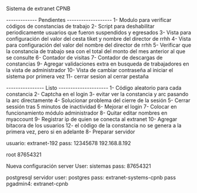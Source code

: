 Sistema de extranet CPNB

------------- Pendientes -------------------
1- Modulo para verificar códigos de constancias de trabajo
2- Script para deshabilitar periodicamente usuarios que fueron suspendidos y egresados
3- Vista para configuración del valor del cesta tiket y nombre del director de rrhh
4- Vista para configuración del valor del nombre del director de rrhh
5- Verificar que la constancia de trabajo sea con el total del monto del mes anterior al que se consulte
6- Contador de visitas
7- Contador de descargas de constancias
9- Agregar validaciones extra en busqueda de trabajadores en la vista de administrador
10- Vista de cambiar contraseña al iniciar el sistema por primera vez
11- cerrar sesion al cerrar pestaña

---------------- Listo ---------------------
1- Código aleatorio para cada constancia
2- Captcha en el login
3- evitar ver la constancia y arc pasando la arc directamente
4- Solucionar problema del cierre de la sesión
5- Cerrar sessión tras 5 minutos de inactividad
6- Mejorar el login
7- Colocar en funcionamiento módulo administrador
8- Quitar editar nombres en myaccount
9- Registrar ip de quien se conecta al extranet
10- Agregar bitacora de los usuarios
12- el código de la constancia no se genera a la primera vez, pero si en adelante
8- Preparar servidor

usuario: extranet-192
pass: 12345678
192.168.8.192

root 87654321

Nueva configuración server
User: sistemas
pass: 87654321

postgresql servidor
user: postgres
pass: extranet-systems-cpnb
pass pgadmin4: extranet-cpnb